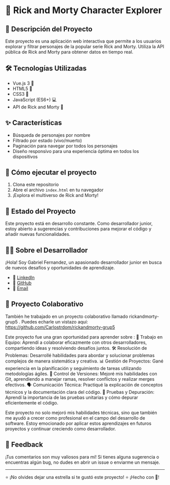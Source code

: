 # 🚀 Rick and Morty Character Explorer

## 📖 Descripción del Proyecto
Este proyecto es una aplicación web interactiva que permite a los usuarios explorar y filtrar personajes de la popular serie Rick and Morty. Utiliza la API pública de Rick and Morty para obtener datos en tiempo real.

## 🛠️ Tecnologías Utilizadas
- Vue.js 3 🖖
- HTML5 📄
- CSS3 🎨
- JavaScript (ES6+) 💻
- API de Rick and Morty 🧪

## ✨ Características
- Búsqueda de personajes por nombre
- Filtrado por estado (vivo/muerto)
- Paginación para navegar por todos los personajes
- Diseño responsivo para una experiencia óptima en todos los dispositivos

## 🚀 Cómo ejecutar el proyecto
1. Clona este repositorio
2. Abre el archivo `index.html` en tu navegador
3. ¡Explora el multiverso de Rick and Morty!

## 🌱 Estado del Proyecto
Este proyecto está en desarrollo constante. Como desarrollador junior, estoy abierto a sugerencias y contribuciones para mejorar el código y añadir nuevas funcionalidades.

## 👨‍💻 Sobre el Desarrollador
¡Hola! Soy Gabriel Fernandez, un apasionado desarrollador junior en busca de nuevos desafíos y oportunidades de aprendizaje.

- 💼 [LinkedIn]([https://www.linkedin.com/in/tu-perfil/](https://www.linkedin.com/in/gabriel-fernandez-336817214/))
- 📂 [GitHub](https://github.com/gabiirc14)
- 📧 [Email](gabriel199777@outlook.com)

## 🤝 Proyecto Colaborativo
También he trabajado en un proyecto colaborativo llamado rickandmorty-grup5 . Puedes echarle un vistazo aquí: https://github.com/Carlostrdom/rickandmorty-grup5

Este proyecto fue una gran oportunidad para aprender sobre :
👥 Trabajo en Equipo: Aprendí a colaborar eficazmente con otros desarrolladores, compartiendo ideas y resolviendo desafíos juntos.
🛠️ Resolución de Problemas: Desarrollé habilidades para abordar y solucionar problemas complejos de manera sistemática y creativa.
📊 Gestión de Proyectos: Gané experiencia en la planificación y seguimiento de tareas utilizando metodologías ágiles.
🔄 Control de Versiones: Mejoré mis habilidades con Git, aprendiendo a manejar ramas, resolver conflictos y realizar merges efectivos.
🗣️ Comunicación Técnica: Practiqué la explicación de conceptos técnicos y la documentación clara del código.
🧪 Pruebas y Depuración: Aprendí la importancia de las pruebas unitarias y cómo depurar eficientemente el código.

Este proyecto no solo mejoró mis habilidades técnicas, sino que también me ayudó a crecer como profesional en el campo del desarrollo de software. 
Estoy emocionado por aplicar estos aprendizajes en futuros proyectos y continuar creciendo como desarrollador.

## 📣 Feedback
¡Tus comentarios son muy valiosos para mí! Si tienes alguna sugerencia o encuentras algún bug, no dudes en abrir un issue o enviarme un mensaje.

---

⭐️ ¡No olvides dejar una estrella si te gustó este proyecto! ⭐️
    ¡Hecho con 💚!
